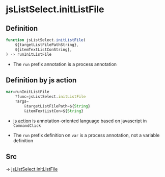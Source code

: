 # jsListSelect.initListFile

## Definition

```js.js
function jsListSelect.initListFile(
	${targetListFilePathString},
	${itemTextListConString},
) -> runInitListFile
```

- The `run` prefix annotation is a process annotation
## Definition by js action

```js.js
var=runInitListFile
	?func=jsListSelect.initListFile
	?args=
		&targetListFilePath=${String}
		&itemTextListCon=${String}
```

- [js action](#) is annotation-oriented language based on javascript in `CommandClick`

- The `run` prefix definition on `var` is a process annotation, not a variable definition

## Src

-> [jsListSelect.initListFile](https://github.com/puutaro/CommandClick/blob/master/app/src/main/java/com/puutaro/commandclick/fragment_lib/terminal_fragment/js_interface/edit/JsListSelect.kt#L29)


